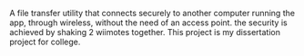 A file transfer utility that connects securely to another computer running the app, through wireless, without the need of an access point. the security is achieved by shaking 2 wiimotes together. This project is my dissertation project for college.